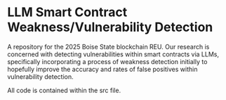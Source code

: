 # LLM Smart Contract Weakness/Vulnerability Detection
A repository for the 2025 Boise State blockchain REU. Our research is concerned with detecting vulnerabilities within smart contracts via LLMs, specifically incorporating a process of weakness detection initially to hopefully improve the accuracy and rates of false positives within vulnerability detection.

All code is contained within the src file. 
